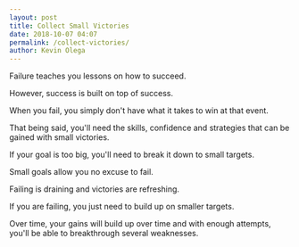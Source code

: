 ```yaml
--- 
layout: post 
title: Collect Small Victories
date: 2018-10-07 04:07
permalink: /collect-victories/ 
author: Kevin Olega 
--- 
```

Failure teaches you lessons on how to succeed.

However, success is built on top of success.

When you fail, you simply don't have what it takes to win at that event.

That being said, you'll need the skills, confidence and strategies that can be gained with small victories.

If your goal is too big, you'll need to break it down to small targets.

Small goals allow you no excuse to fail.

Failing is draining and victories are refreshing.

If you are failing, you just need to build up on smaller targets.

Over time, your gains will build up over time and with enough attempts, you'll be able to breakthrough several weaknesses.

